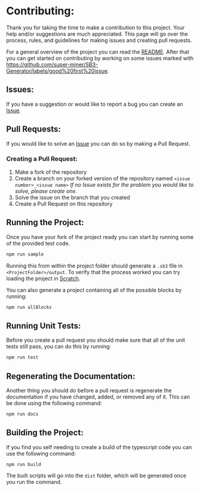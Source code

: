 # Contributing:

Thank you for taking the time to make a contribution to this project. Your help and/or suggestions are much appreciated. This page will go over the process, rules, and guidelines for making issues and creating pull requests.

For a general overview of the project you can read the [README](README.md). After that you can get started on contributing by working on some issues marked with https://github.com/super-miner/SB3-Generator/labels/good%20first%20issue.

## Issues:

If you have a suggestion or would like to report a bug you can create an [Issue](https://github.com/super-miner/SB3-Generator/issues).

## Pull Requests:

If you would like to solve an [Issue](https://github.com/super-miner/SB3-Generator/issues) you can do so by making a Pull Request.

### Creating a Pull Request:
1. Make a fork of the repository
2. Create a branch on your forked version of the repository named `<issue number>_<issue name>` *If no Issue exists for the problem you would like to solve, please create one*.
3. Solve the issue on the branch that you created
4. Create a Pull Request on this repository

## Running the Project:
Once you have your fork of the project ready you can start by running some of the provided test code.
```powershell
npm run sample
```

Running this from within the project folder should generate a `.sb3` file in `<ProjectFolder>/output`. To verify that the process worked you can try loading the project in [Scratch](https://scratch.mit.edu).

You can also generate a project containing all of the possible blocks by running:
```powershell
npm run allBlocks
```

## Running Unit Tests:
Before you create a pull request you should make sure that all of the unit tests still pass, you can do this by running:
```powershell
npm run test
```

## Regenerating the Documentation:
Another thing you should do before a pull request is regenerate the documentation if you have changed, added, or removed any of it. This can be done using the following command:
```powershell
npm run docs
```

## Building the Project:
If you find you self needing to create a build of the typescript code you can use the following command:
```powershell
npm run build
```

The built scripts will go into the `dist` folder, which will be generated once you run the command.
